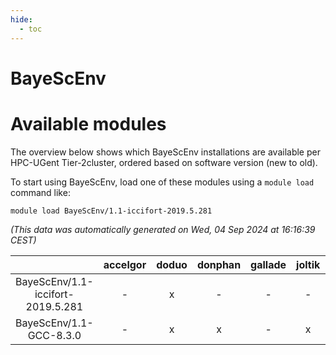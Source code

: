 ```yaml
---
hide:
  - toc
---
```


BayeScEnv
=========

# Available modules


The overview below shows which BayeScEnv installations are available per HPC-UGent Tier-2cluster, ordered based on software version (new to old).

To start using BayeScEnv, load one of these modules using a `module load` command like:

```shell
module load BayeScEnv/1.1-iccifort-2019.5.281
```

*(This data was automatically generated on Wed, 04 Sep 2024 at 16:16:39 CEST)*  

| |accelgor|doduo|donphan|gallade|joltik|shinx|skitty|
| :---: | :---: | :---: | :---: | :---: | :---: | :---: | :---: |
|BayeScEnv/1.1-iccifort-2019.5.281|-|x|-|-|-|-|-|
|BayeScEnv/1.1-GCC-8.3.0|-|x|x|-|x|-|-|
